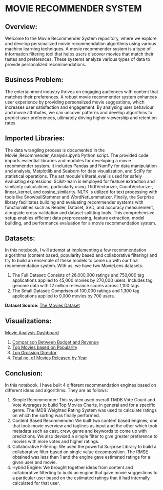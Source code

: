 # MOVIE RECOMMENDER SYSTEM

## Overview:

Welcome to the Movie Recommender System repository, where we explore and develop personalized movie recommendation algorithms using various machine learning techniques. A movie recommender system is a type of information filtering tool that helps users discover movies that match their tastes and preferences. These systems analyze various types of data to provide personalized recommendations.

## Business Problem:

The entertainment industry thrives on engaging audiences with content that matches their preferences. A robust movie recommender system enhances user experience by providing personalized movie suggestions, which increases user satisfaction and engagement. By analysing user behaviour and movie attributes, we can uncover patterns and develop algorithms to predict user preferences, ultimately driving higher viewership and retention rates.

## Imported Libraries:

The data wrangling process is documented in the Movie_Recommender_Analysis.ipynb Python script. The provided code imports essential libraries and modules for developing a movie recommender system. It includes Pandas and NumPy for data manipulation and analysis, Matplotlib and Seaborn for data visualization, and SciPy for statistical operations. The ast module's literal_eval is used for safely evaluating expressions. Scikit-learn is employed for feature extraction and similarity calculations, particularly using TfidfVectorizer, CountVectorizer, linear_kernel, and cosine_similarity. NLTK is utilized for text processing with tools like SnowballStemmer and WordNetLemmatizer. Finally, the Surprise library facilitates building and evaluating recommender systems with functionalities such as Reader, Dataset, SVD, and accuracy measurement, alongside cross-validation and dataset splitting tools. This comprehensive setup enables efficient data preprocessing, feature extraction, model building, and performance evaluation for a movie recommendation system.

## Datasets:

In this notebook, I will attempt at implementing a few recommendation algorithms (content based, popularity based and collaborative filtering) and try to build an ensemble of these models to come up with our final recommendation system. With us, we have two MovieLens datasets.

1.  The Full Dataset: Consists of 26,000,000 ratings and 750,000 tag applications applied to 45,000 movies by 270,000 users. Includes tag genome data with 12 million relevance scores across 1,100 tags.
2.  The Small Dataset: Comprises of 100,000 ratings and 1,300 tag applications applied to 9,000 movies by 700 users.

**Dataset Source:** [The Movies Dataset](https://www.kaggle.com/datasets/rounakbanik/the-movies-dataset)

## Visualizations:
[Movie Analysis Dashboard](https://public.tableau.com/views/MovieAnalysis_17169218400520/MovieAnalysis?:language=en-GB&publish=yes&:sid=&:display_count=n&:origin=viz_share_link)
1. [Comparison Between Budget and Revenue](https://public.tableau.com/views/MovieAnalysis_17169218400520/BudgetRevenue?:language=en-GB&publish=yes&:sid=&:display_count=n&:origin=viz_share_link)
2. [Top Movies based on Popularity](https://public.tableau.com/views/MovieAnalysis_17169218400520/Popularity?:language=en-GB&publish=yes&:sid=&:display_count=n&:origin=viz_share_link)
3. [Top Grossing Director](https://public.tableau.com/views/MovieAnalysis_17169218400520/TopDirector?:language=en-GB&publish=yes&:sid=&:display_count=n&:origin=viz_share_link)
4. [Total no. of Movies Released by Year](https://public.tableau.com/views/MovieAnalysis_17169218400520/MovieReleased?:language=en-GB&publish=yes&:sid=&:display_count=n&:origin=viz_share_link)
   

## Conclusion:

In this notebook, I have built 4 different recommendation engines based on different ideas and algorithms. They are as follows:
1.	Simple Recommender: This system used overall TMDB Vote Count and Vote Averages to build Top Movies Charts, in general and for a specific genre. The IMDB Weighted Rating System was used to calculate ratings on which the sorting was finally performed.
2.	Content Based Recommender: We built two content based engines; one that took movie overview and taglines as input and the other which took metadata such as cast, crew, genre and keywords to come up with predictions. We also devised a simple filter to give greater preference to movies with more votes and higher ratings.
3.	Collaborative Filtering: We used the powerful Surprise Library to build a collaborative filter based on single value decomposition. The RMSE obtained was less than 1 and the engine gave estimated ratings for a given user and movie.
4.	Hybrid Engine: We brought together ideas from content and collaborative filterting to build an engine that gave movie suggestions to a particular user based on the estimated ratings that it had internally calculated for that user.



